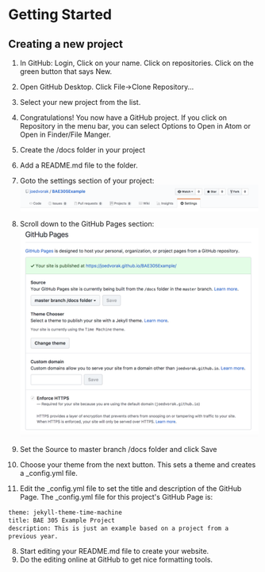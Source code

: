 # Getting Started

## Creating a new project
1. In GitHub: Login, Click on your name. Click on repositories. Click on the green button that says New.
2. Open GitHub Desktop. Click File->Clone Repository...
3. Select your new project from the list.
4. Congratulations! You now have a GitHub project. If you click on Repository in the menu bar, you can select Options to Open in Atom or Open in Finder/File Manger.


1. Create the /docs folder in your project
2. Add a README.md file to the folder.
3. Goto the settings section of your project:
![Settings Tab](SettingsSection.png)
4. Scroll down to the GitHub Pages section:
![GitHub Pages Section](GitHubPages_Setting_Section.png)
5. Set the Source to master branch /docs folder and click Save
6. Choose your theme from the next button. This sets a theme and creates a \_config.yml file.
7. Edit the \_config.yml file to set the title and description of the GitHub Page. The \_config.yml file for this project's GitHub Page is:

```
theme: jekyll-theme-time-machine
title: BAE 305 Example Project
description: This is just an example based on a project from a previous year.
```

8. Start editing your README.md file to create your website.
9. Do the editing online at GitHub to get nice formatting tools.
